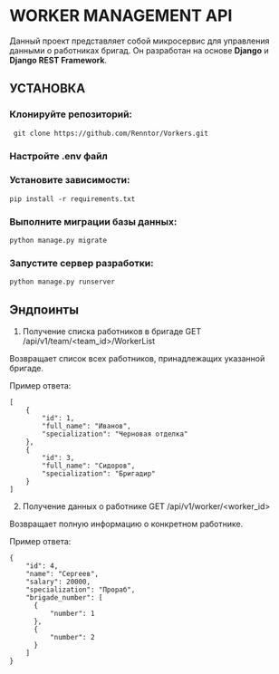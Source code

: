 # WORKER MANAGEMENT API

Данный проект представляет собой микросервис для управления данными о работниках бригад. Он разработан на основе **Django** и **Django REST Framework**.

## УСТАНОВКА

### Клонируйте репозиторий:
```
 git clone https://github.com/Renntor/Vorkers.git
```

### Настройте .env файл

### Установите зависимости:

```
pip install -r requirements.txt
```

### Выполните миграции базы данных:

```
python manage.py migrate
```

### Запустите сервер разработки:

```
python manage.py runserver
```

## Эндпоинты
1. Получение списка работников в бригаде
GET /api/v1/team/<team_id>/WorkerList

Возвращает список всех работников, принадлежащих указанной бригаде.

Пример ответа:
```
[
    {
        "id": 1,
        "full_name": "Иванов",
        "specialization": "Черновая отделка"
    },
    {
        "id": 3,
        "full_name": "Сидоров",
        "specialization": "Бригадир"
    }
]
```

2. Получение данных о работнике
GET /api/v1/worker/<worker_id>

Возвращает полную информацию о конкретном работнике.

Пример ответа:
```
{
    "id": 4,
    "name": "Сергеев",
    "salary": 20000,
    "specialization": "Прораб",
    "brigade_number": [
      {
          "number": 1
      },
      {
          "number": 2
      }
    ]
}
```
